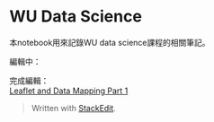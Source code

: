 <h1 id="wu-data-science">WU Data Science</h1>
<p>本notebook用來記錄WU data science課程的相關筆記。</p>
<p>編輯中：</p>
<p>完成編輯：<br>
<a href="https://hackmd.io/s/HJ9OxwosX">Leaflet and Data Mapping Part 1</a></p>
<blockquote>
<p>Written with <a href="https://stackedit.io/">StackEdit</a>.</p>
</blockquote>

